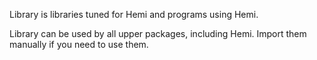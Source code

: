 Library is libraries tuned for Hemi and programs using Hemi.

Library can be used by all upper packages, including Hemi. Import them
manually if you need to use them.
